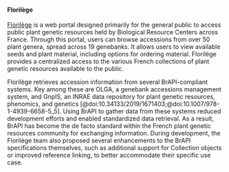 #### Florilège

<!-- Alice B -->
[Florilège](https://florilege.arcad-project.org/) is a web portal designed primarily for the general public to access public plant genetic resources held by Biological Resource Centers across France. Through this portal, users can browse accessions from over 50 plant genera, spread across 19 genebanks. It allows users to view available seeds and plant material, including options for ordering material. Florilège provides a centralized access to the various French collections of plant genetic resources available to the public.

Florilège retrieves accession information from several BrAPI-compliant systems. Key among these are OLGA, a genebank accessions management system, and GnpIS, an INRAE data repository for plant genetic resources, phenomics, and genetics [@doi:10.34133/2019/1671403;@doi:10.1007/978-1-4939-6658-5_5]. Using BrAPI to gather data from these systems reduced development efforts and enabled standardized data retrieval. As a result, BrAPI has become the de facto standard within the French plant genetic resources community for exchanging information. During development, the Florilège team also proposed several enhancements to the BrAPI specifications themselves, such as additional support for Collection objects or improved reference linking, to better accommodate their specific use case.

<!-- ![Figure Florilege Workflow](images/Schema_Florilege.jpg){#fig:Schema_Florilege width="100%"} -->
